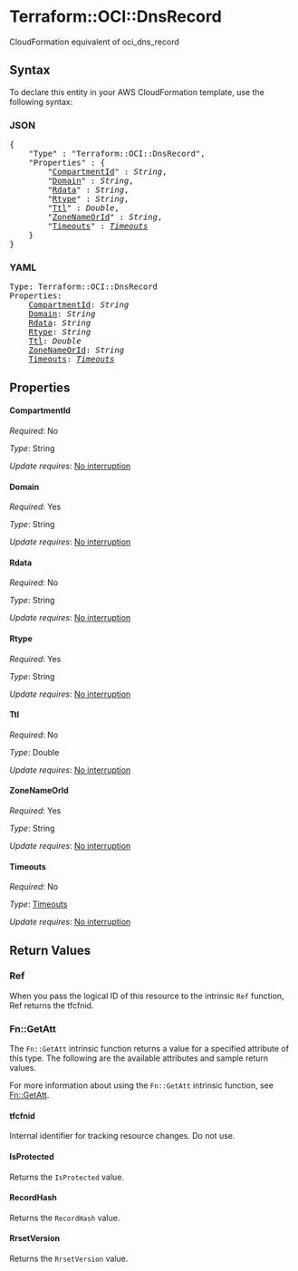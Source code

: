 # Terraform::OCI::DnsRecord

CloudFormation equivalent of oci_dns_record

## Syntax

To declare this entity in your AWS CloudFormation template, use the following syntax:

### JSON

<pre>
{
    "Type" : "Terraform::OCI::DnsRecord",
    "Properties" : {
        "<a href="#compartmentid" title="CompartmentId">CompartmentId</a>" : <i>String</i>,
        "<a href="#domain" title="Domain">Domain</a>" : <i>String</i>,
        "<a href="#rdata" title="Rdata">Rdata</a>" : <i>String</i>,
        "<a href="#rtype" title="Rtype">Rtype</a>" : <i>String</i>,
        "<a href="#ttl" title="Ttl">Ttl</a>" : <i>Double</i>,
        "<a href="#zonenameorid" title="ZoneNameOrId">ZoneNameOrId</a>" : <i>String</i>,
        "<a href="#timeouts" title="Timeouts">Timeouts</a>" : <i><a href="timeouts.md">Timeouts</a></i>
    }
}
</pre>

### YAML

<pre>
Type: Terraform::OCI::DnsRecord
Properties:
    <a href="#compartmentid" title="CompartmentId">CompartmentId</a>: <i>String</i>
    <a href="#domain" title="Domain">Domain</a>: <i>String</i>
    <a href="#rdata" title="Rdata">Rdata</a>: <i>String</i>
    <a href="#rtype" title="Rtype">Rtype</a>: <i>String</i>
    <a href="#ttl" title="Ttl">Ttl</a>: <i>Double</i>
    <a href="#zonenameorid" title="ZoneNameOrId">ZoneNameOrId</a>: <i>String</i>
    <a href="#timeouts" title="Timeouts">Timeouts</a>: <i><a href="timeouts.md">Timeouts</a></i>
</pre>

## Properties

#### CompartmentId

_Required_: No

_Type_: String

_Update requires_: [No interruption](https://docs.aws.amazon.com/AWSCloudFormation/latest/UserGuide/using-cfn-updating-stacks-update-behaviors.html#update-no-interrupt)

#### Domain

_Required_: Yes

_Type_: String

_Update requires_: [No interruption](https://docs.aws.amazon.com/AWSCloudFormation/latest/UserGuide/using-cfn-updating-stacks-update-behaviors.html#update-no-interrupt)

#### Rdata

_Required_: No

_Type_: String

_Update requires_: [No interruption](https://docs.aws.amazon.com/AWSCloudFormation/latest/UserGuide/using-cfn-updating-stacks-update-behaviors.html#update-no-interrupt)

#### Rtype

_Required_: Yes

_Type_: String

_Update requires_: [No interruption](https://docs.aws.amazon.com/AWSCloudFormation/latest/UserGuide/using-cfn-updating-stacks-update-behaviors.html#update-no-interrupt)

#### Ttl

_Required_: No

_Type_: Double

_Update requires_: [No interruption](https://docs.aws.amazon.com/AWSCloudFormation/latest/UserGuide/using-cfn-updating-stacks-update-behaviors.html#update-no-interrupt)

#### ZoneNameOrId

_Required_: Yes

_Type_: String

_Update requires_: [No interruption](https://docs.aws.amazon.com/AWSCloudFormation/latest/UserGuide/using-cfn-updating-stacks-update-behaviors.html#update-no-interrupt)

#### Timeouts

_Required_: No

_Type_: <a href="timeouts.md">Timeouts</a>

_Update requires_: [No interruption](https://docs.aws.amazon.com/AWSCloudFormation/latest/UserGuide/using-cfn-updating-stacks-update-behaviors.html#update-no-interrupt)

## Return Values

### Ref

When you pass the logical ID of this resource to the intrinsic `Ref` function, Ref returns the tfcfnid.

### Fn::GetAtt

The `Fn::GetAtt` intrinsic function returns a value for a specified attribute of this type. The following are the available attributes and sample return values.

For more information about using the `Fn::GetAtt` intrinsic function, see [Fn::GetAtt](https://docs.aws.amazon.com/AWSCloudFormation/latest/UserGuide/intrinsic-function-reference-getatt.html).

#### tfcfnid

Internal identifier for tracking resource changes. Do not use.

#### IsProtected

Returns the <code>IsProtected</code> value.

#### RecordHash

Returns the <code>RecordHash</code> value.

#### RrsetVersion

Returns the <code>RrsetVersion</code> value.

